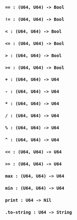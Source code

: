 <link rel="stylesheet" type="text/css" href="styles.css">

### `== : (U64, U64) -> Bool`

### `!= : (U64, U64) -> Bool`

### `< : (U64, U64) -> Bool`

### `<= : (U64, U64) -> Bool`

### `> : (U64, U64) -> Bool`

### `>= : (U64, U64) -> Bool`

### `+ : (U64, U64) -> U64`

### `- : (U64, U64) -> U64`

### `* : (U64, U64) -> U64`

### `/ : (U64, U64) -> U64`

### `% : (U64, U64) -> U64`

### `^ : (U64, U64) -> U64`

### `<< : (U64, U64) -> U64`

### `>> : (U64, U64) -> U64`

### `max : (U64, U64) -> U64`

### `min : (U64, U64) -> U64`

### `print : U64 -> Nil`

### `.to-string : U64 -> String`
